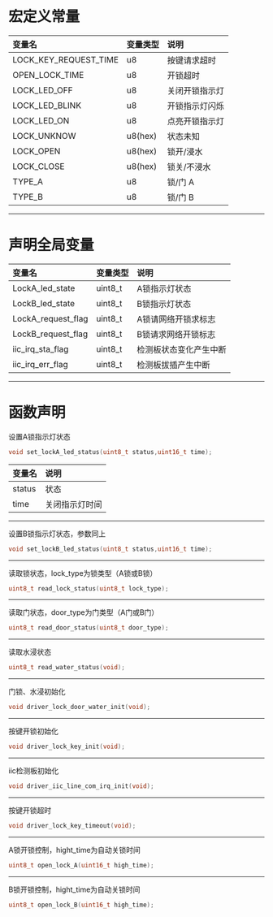 # 宏定义常量

| 变量名 | 变量类型 | 说明 |
| :--- | :--- | :--- |
| LOCK\_KEY\_REQUEST\_TIME | u8 | 按键请求超时 |
| OPEN\_LOCK\_TIME | u8 | 开锁超时 |
| LOCK\_LED\_OFF | u8 | 关闭开锁指示灯 |
| LOCK\_LED\_BLINK | u8 | 开锁指示灯闪烁 |
| LOCK\_LED\_ON | u8 | 点亮开锁指示灯 |
| LOCK\_UNKNOW | u8\(hex\) | 状态未知 |
| LOCK\_OPEN | u8\(hex\) | 锁开/浸水 |
| LOCK\_CLOSE | u8\(hex\) | 锁关/不浸水 |
| TYPE\_A | u8 | 锁/门 A |
| TYPE\_B | u8 | 锁/门 B |

---

# 声明全局变量

| 变量名 | 变量类型 | 说明 |
| :--- | :--- | :--- |
| LockA\_led\_state | uint8\_t | A锁指示灯状态 |
| LockB\_led\_state | uint8\_t | B锁指示灯状态 |
| LockA\_request\_flag | uint8\_t | A锁请网络开锁求标志 |
| LockB\_request\_flag | uint8\_t | B锁请求网络开锁标志 |
| iic\_irq\_sta\_flag | uint8\_t | 检测板状态变化产生中断 |
| iic\_irq\_err\_flag | uint8\_t | 检测板拔插产生中断 |

---

# 函数声明

设置A锁指示灯状态

```c
void set_lockA_led_status(uint8_t status,uint16_t time);
```

| 变量名 | 说明 |
| :--- | :--- |
| status | 状态 |
| time | 关闭指示灯时间 |

---

设置B锁指示灯状态，参数同上

```c
void set_lockB_led_status(uint8_t status,uint16_t time);
```

---

读取锁状态，lock\_type为锁类型（A锁或B锁）

```c
uint8_t read_lock_status(uint8_t lock_type);
```

---

读取门状态，door\_type为门类型（A门或B门）

```c
uint8_t read_door_status(uint8_t door_type);
```

---

读取水浸状态

```c
uint8_t read_water_status(void);
```

---

门锁、水浸初始化

```c
void driver_lock_door_water_init(void);
```

---

按键开锁初始化

```c
void driver_lock_key_init(void);
```

---

iic检测板初始化

```c
void driver_iic_line_com_irq_init(void);
```

---

按键开锁超时

```c
void driver_lock_key_timeout(void);
```

---

A锁开锁控制，hight\_time为自动关锁时间

```c
uint8_t open_lock_A(uint16_t high_time);
```

---

B锁开锁控制，hight\_time为自动关锁时间

```c
uint8_t open_lock_B(uint16_t high_time);
```



